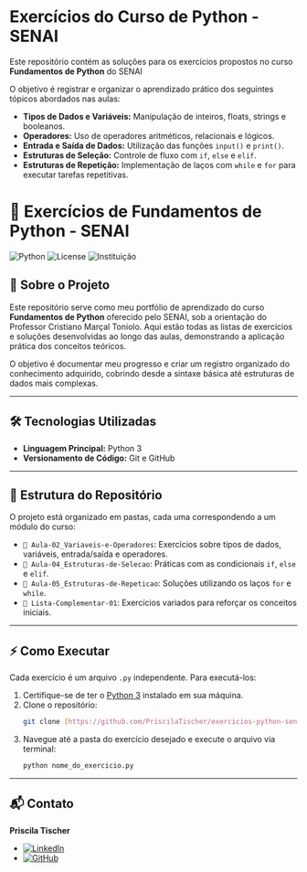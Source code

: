 # Exercícios do Curso de Python - SENAI

Este repositório contém as soluções para os exercícios propostos no curso **Fundamentos de Python** do SENAI

O objetivo é registrar e organizar o aprendizado prático dos seguintes tópicos abordados nas aulas:

* **Tipos de Dados e Variáveis:** Manipulação de inteiros, floats, strings e booleanos.
* **Operadores:** Uso de operadores aritméticos, relacionais e lógicos.
* **Entrada e Saída de Dados:** Utilização das funções `input()` e `print()`.
* **Estruturas de Seleção:** Controle de fluxo com `if`, `else` e `elif`.
* **Estruturas de Repetição:** Implementação de laços com `while` e `for` para executar tarefas repetitivas.


# 🚀 Exercícios de Fundamentos de Python - SENAI

![Python](https://img.shields.io/badge/Python-3776AB?style=for-the-badge&logo=python&logoColor=white)
![License](https://img.shields.io/badge/License-MIT-yellow.svg?style=for-the-badge)
![Instituição](https://img.shields.io/badge/Instituição-SENAI-blue?style=for-the-badge)

## 📖 Sobre o Projeto

Este repositório serve como meu portfólio de aprendizado do curso **Fundamentos de Python** oferecido pelo SENAI, sob a orientação do Professor Cristiano Marçal Toniolo. Aqui estão todas as listas de exercícios e soluções desenvolvidas ao longo das aulas, demonstrando a aplicação prática dos conceitos teóricos.

O objetivo é documentar meu progresso e criar um registro organizado do conhecimento adquirido, cobrindo desde a sintaxe básica até estruturas de dados mais complexas.

---

## 🛠️ Tecnologias Utilizadas

* **Linguagem Principal:** Python 3
* **Versionamento de Código:** Git e GitHub

---

## 📂 Estrutura do Repositório

O projeto está organizado em pastas, cada uma correspondendo a um módulo do curso:

* `📁 Aula-02_Variaveis-e-Operadores`: Exercícios sobre tipos de dados, variáveis, entrada/saída e operadores.
* `📁 Aula-04_Estruturas-de-Selecao`: Práticas com as condicionais `if`, `else` e `elif`.
* `📁 Aula-05_Estruturas-de-Repeticao`: Soluções utilizando os laços `for` e `while`.
* `📁 Lista-Complementar-01`: Exercícios variados para reforçar os conceitos iniciais.

---

## ⚡ Como Executar

Cada exercício é um arquivo `.py` independente. Para executá-los:

1.  Certifique-se de ter o [Python 3](https://www.python.org/downloads/) instalado em sua máquina.
2.  Clone o repositório:
    ```bash
    git clone [https://github.com/PriscilaTischer/exercicios-python-senai.git](https://github.com/PriscilaTischer/exercicios-python-senai.git)
    ```
3.  Navegue até a pasta do exercício desejado e execute o arquivo via terminal:
    ```bash
    python nome_do_exercicio.py
    ```

---

## 📬 Contato

**Priscila Tischer**

* [![LinkedIn](https://img.shields.io/badge/LinkedIn-0077B5?style=for-the-badge&logo=linkedin&logoColor=white)](https://www.linkedin.com/in/SEU-USUARIO-DO-LINKEDIN/)
* [![GitHub](https://img.shields.io/badge/GitHub-181717?style=for-the-badge&logo=github&logoColor=white)](https://github.com/PriscilaTischer)
